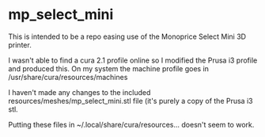 # mp_select_mini
This is intended to be a repo easing use of the Monoprice Select Mini 3D printer.

I wasn't able to find a cura 2.1 profile online so I modified the Prusa i3 profile and produced this. 
On my system the machine profile goes in /usr/share/cura/resources/machines

I haven't made any changes to the included resources/meshes/mp_select_mini.stl file (it's purely a copy of the Prusa i3 stl.

Putting these files in ~/.local/share/cura/resources... doesn't seem to work.
